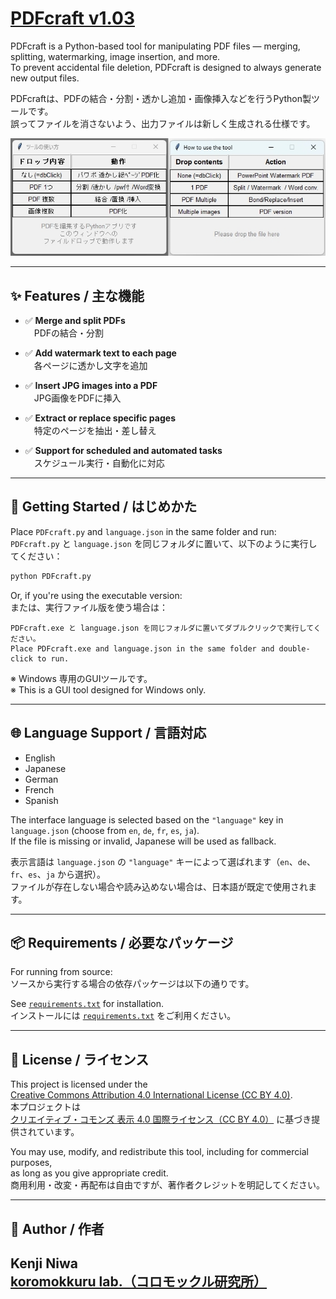 # [PDFcraft v1.03](https://github.com/niwakenji/PDFcraft/releases/tag/v1.0.3)
PDFcraft is a Python-based tool for manipulating PDF files — merging, splitting, watermarking, image insertion, and more.  
To prevent accidental file deletion, PDFcraft is designed to always generate new output files.  

PDFcraftは、PDFの結合・分割・透かし追加・画像挿入などを行うPython製ツールです。  
誤ってファイルを消さないよう、出力ファイルは新しく生成される仕様です。

![PDFcraft GUI](overview.jpg)

---

## ✨ Features / 主な機能

- ✅ **Merge and split PDFs**  
　PDFの結合・分割

- ✅ **Add watermark text to each page**  
　各ページに透かし文字を追加

- ✅ **Insert JPG images into a PDF**  
　JPG画像をPDFに挿入

- ✅ **Extract or replace specific pages**  
　特定のページを抽出・差し替え

- ✅ **Support for scheduled and automated tasks**  
　スケジュール実行・自動化に対応

---

## 🚀 Getting Started / はじめかた

Place `PDFcraft.py` and `language.json` in the same folder and run:  
`PDFcraft.py` と `language.json` を同じフォルダに置いて、以下のように実行してください：

```bash
python PDFcraft.py
```

Or, if you're using the executable version:  
または、実行ファイル版を使う場合は：

```text
PDFcraft.exe と language.json を同じフォルダに置いてダブルクリックで実行してください。  
Place PDFcraft.exe and language.json in the same folder and double-click to run.
```

※ Windows 専用のGUIツールです。  
※ This is a GUI tool designed for Windows only.

---

## 🌐 Language Support / 言語対応

- English
- Japanese
- German
- French
- Spanish

The interface language is selected based on the `"language"` key in `language.json` (choose from `en`, `de`, `fr`, `es`, `ja`).  
If the file is missing or invalid, Japanese will be used as fallback.

表示言語は `language.json` の `"language"` キーによって選ばれます（`en`、`de`、`fr`、`es`、`ja` から選択）。  
ファイルが存在しない場合や読み込めない場合は、日本語が既定で使用されます。

---

## 📦 Requirements / 必要なパッケージ

For running from source:  
ソースから実行する場合の依存パッケージは以下の通りです。

See [`requirements.txt`](./requirements.txt) for installation.  
インストールには [`requirements.txt`](./requirements.txt) をご利用ください。

---

## 📜 License / ライセンス

This project is licensed under the  
[Creative Commons Attribution 4.0 International License (CC BY 4.0)](https://creativecommons.org/licenses/by/4.0/).  
本プロジェクトは  
[クリエイティブ・コモンズ 表示 4.0 国際ライセンス（CC BY 4.0）](https://creativecommons.org/licenses/by/4.0/) に基づき提供されています。

You may use, modify, and redistribute this tool, including for commercial purposes,  
as long as you give appropriate credit.  
商用利用・改変・再配布は自由ですが、著作者クレジットを明記してください。

---

## 👤 Author / 作者

**Kenji Niwa**  
[**koromokkuru lab.（コロモックル研究所）**](http://netyama.sakura.ne.jp/db/db.cgi?folder=kuruma)
---
